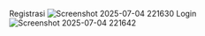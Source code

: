 Registrasi 
![Screenshot 2025-07-04 221630](https://github.com/user-attachments/assets/1f83f658-2efe-4e4f-b9c2-e1a523cc82ab)
Login 
![Screenshot 2025-07-04 221642](https://github.com/user-attachments/assets/6c387956-46a4-457f-824a-03d6d68c77b7)
